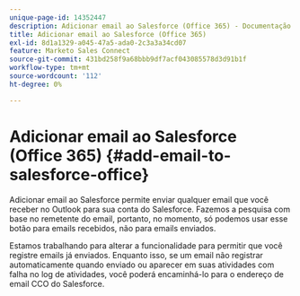 ```yaml
---
unique-page-id: 14352447
description: Adicionar email ao Salesforce (Office 365) - Documentação do Marketo - Documentação do produto
title: Adicionar email ao Salesforce (Office 365)
exl-id: 8d1a1329-a045-47a5-ada0-2c3a3a34cd07
feature: Marketo Sales Connect
source-git-commit: 431bd258f9a68bbb9df7acf043085578d3d91b1f
workflow-type: tm+mt
source-wordcount: '112'
ht-degree: 0%

---
```


# Adicionar email ao Salesforce (Office 365) {#add-email-to-salesforce-office}

Adicionar email ao Salesforce permite enviar qualquer email que você receber no Outlook para sua conta do Salesforce. Fazemos a pesquisa com base no remetente do email, portanto, no momento, só podemos usar esse botão para emails recebidos, não para emails enviados.

Estamos trabalhando para alterar a funcionalidade para permitir que você registre emails já enviados. Enquanto isso, se um email não registrar automaticamente quando enviado ou aparecer em suas atividades com falha no log de atividades, você poderá encaminhá-lo para o endereço de email CCO do Salesforce.
